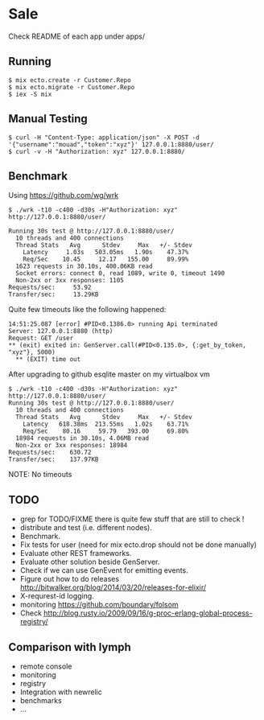 Sale
====

Check README of each app under apps/

Running
-------

    $ mix ecto.create -r Customer.Repo
    $ mix ecto.migrate -r Customer.Repo
    $ iex -S mix


Manual Testing
--------------

    $ curl -H "Content-Type: application/json" -X POST -d '{"username":"mouad","token":"xyz"}' 127.0.0.1:8880/user/
    $ curl -v -H "Authorization: xyz" 127.0.0.1:8880/

Benchmark
---------

Using https://github.com/wg/wrk

    $ ./wrk -t10 -c400 -d30s -H"Authorization: xyz" http://127.0.0.1:8880/user/

    Running 30s test @ http://127.0.0.1:8880/user/
      10 threads and 400 connections
      Thread Stats   Avg      Stdev     Max   +/- Stdev
        Latency     1.03s   503.05ms   1.90s    47.37%
        Req/Sec    10.45     12.17   155.00     89.99%
      1623 requests in 30.10s, 400.06KB read
      Socket errors: connect 0, read 1089, write 0, timeout 1490
      Non-2xx or 3xx responses: 1105
    Requests/sec:     53.92
    Transfer/sec:     13.29KB

Quite few timeouts like the following happened:

    14:51:25.087 [error] #PID<0.1386.0> running Api terminated
    Server: 127.0.0.1:8880 (http)
    Request: GET /user
    ** (exit) exited in: GenServer.call(#PID<0.135.0>, {:get_by_token,
    "xyz"}, 5000)
      ** (EXIT) time out

After upgrading to github esqlite master on my virtualbox vm

    $ ./wrk -t10 -c400 -d30s -H"Authorization: xyz" http://127.0.0.1:8880/user/
    Running 30s test @ http://127.0.0.1:8880/user/
      10 threads and 400 connections
      Thread Stats   Avg      Stdev     Max   +/- Stdev
        Latency   618.38ms  213.55ms   1.02s    63.71%
        Req/Sec    80.16     59.79   393.00     69.80%
      18984 requests in 30.10s, 4.06MB read
      Non-2xx or 3xx responses: 18984
    Requests/sec:    630.72
    Transfer/sec:    137.97KB

NOTE: No timeouts


TODO
----

- grep for TODO/FIXME there is quite few stuff that are still to check !
- distribute and test (i.e. different nodes).
- Benchmark.
- Fix tests for user (need for mix ecto.drop should not be done manually)
- Evaluate other REST frameworks.
- Evaluate other solution beside GenServer.
- Check if we can use GenEvent for emitting events.
- Figure out how to do releases http://bitwalker.org/blog/2014/03/20/releases-for-elixir/
- X-requrest-id logging.
- monitoring https://github.com/boundary/folsom
- Check http://blog.rusty.io/2009/09/16/g-proc-erlang-global-process-registry/


Comparison with lymph
---------------------

- remote console
- monitoring
- registry
- Integration with newrelic
- benchmarks
- ...
